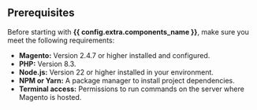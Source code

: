 ## Prerequisites

Before starting with **{{ config.extra.components_name }}**, make sure you meet the following requirements:

- **Magento:** Version 2.4.7 or higher installed and configured.
- **PHP:** Version 8.3.
- **Node.js:** Version 22 or higher installed in your environment.
- **NPM or Yarn:** A package manager to install project dependencies.
- **Terminal access:** Permissions to run commands on the server where Magento is hosted.